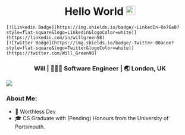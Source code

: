 <div align="center">
  <h1> Hello World <img src="https://media.giphy.com/media/hvRJCLFzcasrR4ia7z/giphy.gif" width="25px"></h1>
</div>

	[![Linkedin Badge](https://img.shields.io/badge/-LinkedIn-0e76a8?style=flat-square&logo=Linkedin&logoColor=white)](https://linkedin.com/in/willgreen98)
	[![Twitter Badge](https://img.shields.io/badge/-Twitter-00acee?style=flat-square&logo=Twitter&logoColor=white)](https://twitter.com/Will_Green98)



<p align='center' [![Linkedin Badge](https://img.shields.io/badge/-LinkedIn-0e76a8?style=flat-square&logo=Linkedin&logoColor=white)](https://linkedin.com/in/willgreen98)> 
	
<div align="center">
	<h3> Will | 👨🏻‍💻 Software Engineer | 🌏 London, UK </h3> 
</div>

![](https://visitor-badge.glitch.me/badge?page_id=willgreen98.visitor-badge)

### About Me: 

- 🥰 Worthless Dev
- 🎓 CS Graduate with (Pending) Honours from the University of Portsmouth.
